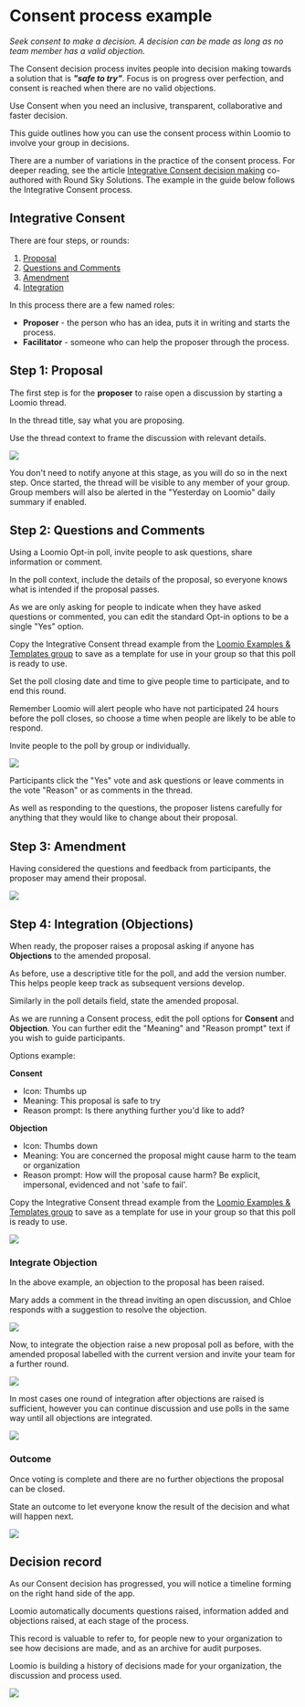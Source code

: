 # Consent process example

*Seek consent to make a decision. A decision can be made as long as no team member has a valid objection.*

The Consent decision process invites people into decision making towards a solution that is ***"safe to try"***. Focus is on progress over perfection, and consent is reached when there are no valid objections.

Use Consent when you need an inclusive, transparent, collaborative and faster decision.

This guide outlines how you can use the consent process within Loomio to involve your group in decisions.

There are a number of variations in the practice of the consent process. For deeper reading, see the article [Integrative Consent decision making](https://help.loomio.com/en/guides/consent_process/index.html) co-authored with Round Sky Solutions.  The example in the guide below follows the Integrative Consent process.

## Integrative Consent

There are four steps, or rounds:
1. [Proposal](#step-1-proposal)
2. [Questions and Comments](#step-2-questions-and-comments)
3. [Amendment](#step-3-amendment)
4. [Integration](#step-4-integration-objections)

In this process there are a few named roles:
- **Proposer** - the person who has an idea, puts it in writing and starts the process.
- **Facilitator** - someone who can help the proposer through the process.  

## Step 1: Proposal

The first step is for the **proposer** to raise open a discussion by starting a Loomio thread. 

In the thread title, say what you are proposing.  

Use the thread context to frame the discussion with relevant details.

![](step1_thread.png)

You don't need to notify anyone at this stage, as you will do so in the next step.  Once started, the thread will be visible to any member of your group. Group members will also be alerted in the "Yesterday on Loomio" daily summary if enabled.

## Step 2: Questions and Comments

Using a Loomio Opt-in poll, invite people to ask questions, share information or comment.

In the poll context, include the details of the proposal, so everyone knows what is intended if the proposal passes.

As we are only asking for people to indicate when they have asked questions or commented, you can edit the standard Opt-in options to be a single "Yes" option. 

Copy the Integrative Consent thread example from the [Loomio Examples & Templates group](https://www.loomio.com/templates) to save as a template for use in your group so that this poll is ready to use.

Set the poll closing date and time to give people time to participate, and to end this round.  

Remember Loomio will alert people who have not participated 24 hours before the poll closes, so choose a time when people are likely to be able to respond.  

Invite people to the poll by group or individually.

![](step2_opt_in.png)

Participants click the "Yes" vote and ask questions or leave comments in the vote "Reason" or as comments in the thread.

As well as responding to the questions, the proposer listens carefully for anything that they would like to change about their proposal.

## Step 3: Amendment

Having considered the questions and feedback from participants, the proposer may amend their proposal.

![](step3_amendment.png)

## Step 4: Integration (Objections)

When ready, the proposer raises a proposal asking if anyone has **Objections** to the amended proposal.

As before, use a descriptive title for the poll, and add the version number.  This helps people keep track as subsequent versions develop.

Similarly in the poll details field, state the amended proposal.

As we are running a Consent process, edit the poll options for **Consent** and **Objection**. You can further edit the "Meaning" and "Reason prompt" text if you wish to guide participants.

Options example:

**Consent**
- Icon: Thumbs up
- Meaning: This proposal is safe to try
- Reason prompt: Is there anything further you'd like to add?

**Objection**
- Icon: Thumbs down
- Meaning: You are concerned the proposal might cause harm to the team or organization
- Reason prompt: How will the proposal cause harm? Be explicit, impersonal, evidenced and not 'safe to fail'.

Copy the Integrative Consent thread example from the [Loomio Examples & Templates group](https://www.loomio.com/templates) to save as a template for use in your group so that this poll is ready to use.

![](step4_integrate1.png)

### Integrate Objection

In the above example, an objection to the proposal has been raised.

Mary adds a comment in the thread inviting an open discussion, and Chloe responds with a suggestion to resolve the objection.

![](step4_integrate2.png)

Now, to integrate the objection raise a new proposal poll as before, with the amended proposal labelled with the current version and invite your team for a further round.

![](step4_integrate3.png)

In most cases one round of integration after objections are raised is sufficient, however you can continue discussion and use polls in the same way until all objections are integrated.

![](step4_integrate4.png)

### Outcome

Once voting is complete and there are no further objections the proposal can be closed.

State an outcome to let everyone know the result of the decision and what will happen next.

![](step4_outcome.png)

## Decision record

As our Consent decision has progressed, you will notice a timeline forming on the right hand side of the app.

Loomio automatically documents questions raised, information added and objections raised, at each stage of the process.

This record is valuable to refer to, for people new to your organization to see how decisions are made, and as an archive for audit purposes.  

Loomio is building a history of decisions made for your organization, the discussion and process used.

![](thread_timeline.png)
